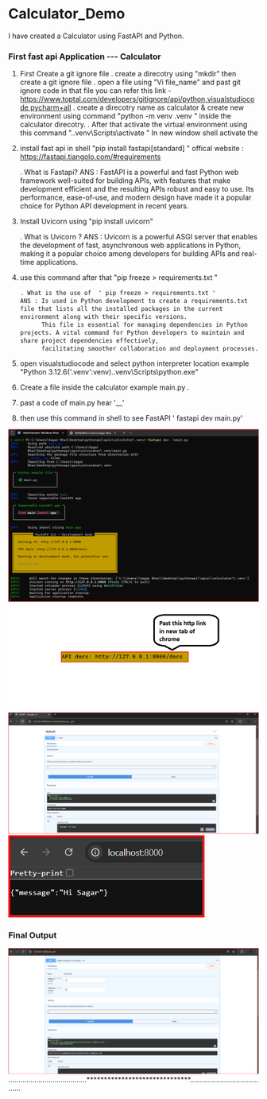 # Calculator_Demo
I have created a Calculator using FastAPI and Python.
### First fast api Application --- Calculator

1) First Create a git ignore file 
 . create a direcotry using "mkdir" then create a git ignore file 
 . open a file using "Vi file_name" and past git ignore code in that file 
    you can refer this link - https://www.toptal.com/developers/gitignore/api/python,visualstudiocode,pycharm+all
 . create  a direcotry name as calculator & create new environment using command "python -m venv .venv " 
    inside the calculator direcotry.
 . After that activate the virtual environment using this command ".\.venv\Scripts\activate " In new window shell activate the 
  
  2)  install fast api in shell "pip install fastapi[standard] " offical website : https://fastapi.tiangolo.com/#requirements
       
	   . What is Fastapi?
	ANS : FastAPI is a powerful and fast Python web framework well-suited for building APIs, with features that make development 
	       efficient and the resulting APIs robust and easy to use. Its performance, ease-of-use, and modern design have made it a popular choice for Python API development in recent years.

 3) Install Uvicorn using "pip install uvicorn"
 
    . What is Uvicorn ?
	ANS : Uvicorn is a powerful ASGI server that enables the development of fast, asynchronous web applications in Python, making it a popular choice among developers for building APIs and 
	      real-time applications.
		   
 4) use this command after that "pip freeze > requirements.txt " 
       
	    . What is the use of  ' pip freeze > requirements.txt '
		ANS : Is used in Python development to create a requirements.txt file that lists all the installed packages in the current environment along with their specific versions. 
		      This file is essential for managing dependencies in Python projects. A vital command for Python developers to maintain and share project dependencies effectively,
			  facilitating smoother collaboration and deployment processes.

5)  open visualstudiocode and select python interpreter location example "Python 3.12.6('.venv':venv).\.venv\Scripts\python.exe"

6)  Create a file inside the calculator example main.py .


7) past a code of main.py hear '__' 

8)  then use this command in shell to see  FastAPI ' fastapi dev main.py' 

![1](1Fastapi.png)
![2](2Fastapi.png)
![3](3Firstapi.png)
![4](4Fastapi.png)

### Final Output

![5](<Final SS of Calculator.png>)
.......................................******************************........................................
